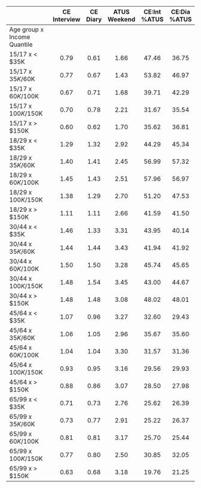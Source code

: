 
|                      | CE<br>Interview |  CE<br>Diary | ATUS<br>Weekend | CE:Int<br>%ATUS | CE:Dia<br>%ATUS |
| -------------------- | :----------: | :----------: | :----------: | :----------: | :----------: |
| Age group x Income Quantile |              |              |              |              |              |
| 15/17 x     < $35K   |         0.79 |         0.61 |         1.66 |        47.46 |        36.75 |
| 15/17 x  $35K/$60K   |         0.77 |         0.67 |         1.43 |        53.82 |        46.97 |
| 15/17 x  $60K/$100K  |         0.67 |         0.71 |         1.68 |        39.71 |        42.29 |
| 15/17 x $100K/$150K  |         0.70 |         0.78 |         2.21 |        31.67 |        35.54 |
| 15/17 x     > $150K  |         0.60 |         0.62 |         1.70 |        35.62 |        36.81 |
| 18/29 x     < $35K   |         1.29 |         1.32 |         2.92 |        44.29 |        45.34 |
| 18/29 x  $35K/$60K   |         1.40 |         1.41 |         2.45 |        56.99 |        57.32 |
| 18/29 x  $60K/$100K  |         1.45 |         1.43 |         2.51 |        57.96 |        56.97 |
| 18/29 x $100K/$150K  |         1.38 |         1.29 |         2.70 |        51.20 |        47.53 |
| 18/29 x     > $150K  |         1.11 |         1.11 |         2.66 |        41.59 |        41.50 |
| 30/44 x     < $35K   |         1.46 |         1.33 |         3.31 |        43.95 |        40.14 |
| 30/44 x  $35K/$60K   |         1.44 |         1.44 |         3.43 |        41.94 |        41.92 |
| 30/44 x  $60K/$100K  |         1.50 |         1.50 |         3.28 |        45.74 |        45.65 |
| 30/44 x $100K/$150K  |         1.48 |         1.54 |         3.45 |        43.00 |        44.67 |
| 30/44 x     > $150K  |         1.48 |         1.48 |         3.08 |        48.02 |        48.01 |
| 45/64 x     < $35K   |         1.07 |         0.96 |         3.27 |        32.60 |        29.43 |
| 45/64 x  $35K/$60K   |         1.06 |         1.05 |         2.96 |        35.67 |        35.60 |
| 45/64 x  $60K/$100K  |         1.04 |         1.04 |         3.30 |        31.57 |        31.36 |
| 45/64 x $100K/$150K  |         0.93 |         0.95 |         3.16 |        29.56 |        29.93 |
| 45/64 x     > $150K  |         0.88 |         0.86 |         3.07 |        28.50 |        27.98 |
| 65/99 x     < $35K   |         0.71 |         0.73 |         2.76 |        25.62 |        26.39 |
| 65/99 x  $35K/$60K   |         0.73 |         0.77 |         2.91 |        25.22 |        26.37 |
| 65/99 x  $60K/$100K  |         0.81 |         0.81 |         3.17 |        25.70 |        25.44 |
| 65/99 x $100K/$150K  |         0.77 |         0.80 |         2.50 |        30.85 |        32.05 |
| 65/99 x     > $150K  |         0.63 |         0.68 |         3.18 |        19.76 |        21.25 |

